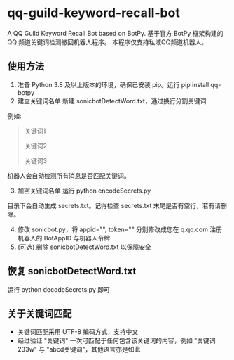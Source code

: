 # qq-guild-keyword-recall-bot
A QQ Guild Keyword Recall Bot based on BotPy. 基于官方 BotPy 框架构建的 QQ 频道关键词检测撤回机器人程序。
本程序仅支持私域QQ频道机器人。

## 使用方法

1. 准备 Python 3.8 及以上版本的环境，确保已安装 pip。运行 pip install qq-botpy
2. 建立关键词名单
新建 sonicbotDetectWord.txt，通过换行分割关键词

例如: 

>关键词1
>
>关键词2
>
>关键词3

机器人会自动检测所有消息是否匹配关键词。

3. 加密关键词名单
运行 python encodeSecrets.py

目录下会自动生成 secrets.txt。记得检查 secrets.txt 末尾是否有空行，若有请删除。

4. 修改 sonicbot.py，将 appid="", token="" 分别修改成您在 q.qq.com 注册机器人的 BotAppID 与机器人令牌
5. (可选) 删除 sonicbotDetectWord.txt 以保障安全

## 恢复 sonicbotDetectWord.txt
运行 python decodeSecrets.py 即可

## 关于关键词匹配
- 关键词匹配采用 UTF-8 编码方式，支持中文
- 经过验证 "关键词" 一次可匹配于任何包含该关键词的内容，例如 "关键词233w" 与 "abcd关键词"，其他语言亦是如此
